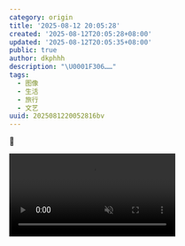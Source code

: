 ```yaml
---
category: origin
title: '2025-08-12 20:05:28'
created: '2025-08-12T20:05:28+08:00'
updated: '2025-08-12T20:05:35+08:00'
public: true
author: dkphhh
description: "\U0001F306……"
tags:
  - 图像
  - 生活
  - 旅行
  - 文艺
uuid: 2025081220052816bv
---
```


🌆

<video preload="metadata" controls muted src="https://img.dkphhh.me/20250812200530k61v.mov#t=0.001"></video>
